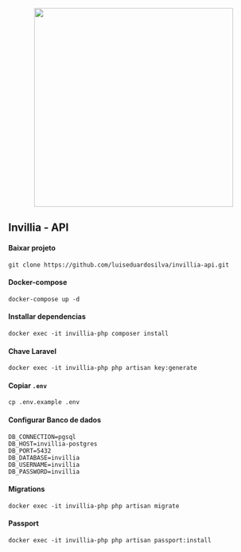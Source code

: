 <p align="center"><a href="https://laravel.com" target="_blank"><img src="https://raw.githubusercontent.com/laravel/art/master/logo-lockup/5%20SVG/2%20CMYK/1%20Full%20Color/laravel-logolockup-cmyk-red.svg" width="400"></a></p>

## Invillia - API



#### Baixar projeto

```
git clone https://github.com/luiseduardosilva/invillia-api.git
```

#### Docker-compose

```
docker-compose up -d
```


#### Installar dependencias

```
docker exec -it invillia-php composer install
```

#### Chave Laravel
```
docker exec -it invillia-php php artisan key:generate
```

#### Copiar `.env`

```
cp .env.example .env
```


#### Configurar Banco de dados
```
DB_CONNECTION=pgsql
DB_HOST=invillia-postgres
DB_PORT=5432
DB_DATABASE=invillia
DB_USERNAME=invillia
DB_PASSWORD=invillia
```

#### Migrations
```
docker exec -it invillia-php php artisan migrate
```

#### Passport
```
docker exec -it invillia-php php artisan passport:install
```

